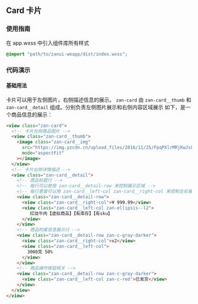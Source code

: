 ## Card 卡片

### 使用指南
在 app.wxss 中引入组件库所有样式
```css
@import "path/to/zanui-weapp/dist/index.wxss";
```

### 代码演示

#### 基础用法
卡片可以用于左侧图片，右侧描述信息的展示。
`zan-card` 由 `zan-card__thumb` 和 `zan-card__detail` 组成。分别负责左侧图片展示和右侧内容区域展示
如下，是一个商品信息的展示：
```html
<view class="zan-card">
  <!-- 卡片左侧商品图片 -->
  <view class="zan-card__thumb">
    <image class="zan-card__img"
      src="https://img.yzcdn.cn/upload_files/2016/11/25/FpqPXlrMRjKwJs8VdTu3ZDJCj4j5.jpeg?imageView2/2/w/200/h/200/q/90/format/jpeg"
      mode="aspectFit"
    ></image>
  </view>
  <!-- 卡片右侧详情描述 -->
  <view class="zan-card__detail">
    <!-- 商品标题行 -->
    <!-- 每行可以使用 zan-card__detail-row 来控制展示区域 -->
    <!-- 每行里面可以用 zan-card__left-col zan-card__right-col 来控制左右展示 -->
    <view class="zan-card__detail-row">
      <view class="zan-card__right-col">¥ 999.99</view>
      <view class="zan-card__left-col zan-ellipsis--l2">
         红烧牛肉【虚拟商品】【有库存】【有sku】
      </view>
    </view>
    <!-- 商品附属信息展示行 -->
    <view class="zan-card__detail-row zan-c-gray-darker">
      <view class="zan-card__right-col">x2</view>
      <view class="zan-card__left-col">
        3000克 50%
      </view>
    </view>
    <!-- 商品操作按钮相关 -->
    <view class="zan-card__detail-row zan-c-gray-darker">
      <view class="zan-card__left-col zan-c-red">已发货</view>
    </view>
  </view>
</view>
```

